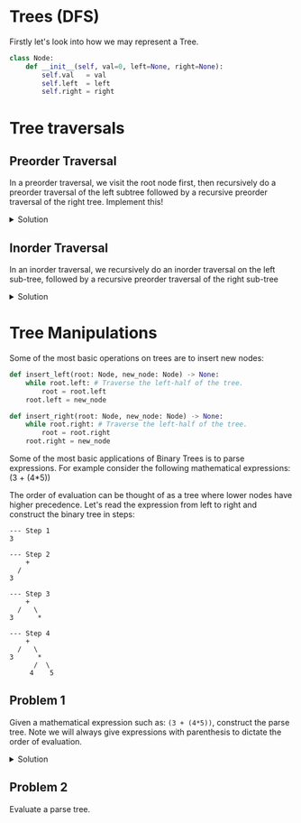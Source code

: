 # Trees (DFS)

Firstly let's look into how we may represent a Tree.


```python
class Node:
    def __init__(self, val=0, left=None, right=None):
        self.val   = val
        self.left  = left
        self.right = right
```


# Tree traversals

## Preorder Traversal

In a preorder traversal, we visit the root node first, then recursively
do a preorder traversal of the left subtree followed by a recursive preorder 
traversal of the right tree. Implement this!


<details>
<summary>Solution</summary>

<pre><code class="language-python">
'''
Note: that this is a direct implmentation of a DFS.
Compare to the subsets problems to see the similarity!
'''

def preorder(tree: Node) -> None:
    if tree:
        # visit the root node first and do something with it
        # in our case let's print the value of the node
        print(tree.val)

        # then preorder traverse the left sub-tree
        preorder(tree.left)

        # then preorder traverse the right sub-tree
        preorder(tree.right)

    return None
</code></pre>
</details>


## Inorder Traversal

In an inorder traversal, we recursively do an inorder traversal on the left sub-tree, 
followed by a recursive preorder traversal of the right sub-tree

<details>
<summary>Solution</summary>

<pre><code class="language-python">

def inorder(tree: Node) -> None:
    if tree:
        # first inorder traverse the left sub-tree
        inorder(tree.left)

        # now let's check the root node after inorder
        # traversing the left sub-tree
        print(tree.val)

        # then inorder traverse the right sub-tree
        inorder(tree.right)

    return None
</code></pre>
</details>






# Tree Manipulations

Some of the most basic operations on trees are to insert new nodes:

```python
def insert_left(root: Node, new_node: Node) -> None:
    while root.left: # Traverse the left-half of the tree.
        root = root.left
    root.left = new_node
```

```python
def insert_right(root: Node, new_node: Node) -> None:
    while root.right: # Traverse the left-half of the tree.
        root = root.right
    root.right = new_node
```

Some of the most basic applications of Binary Trees is to parse expressions.
For example consider the following mathematical expressions: 
(3 + (4*5))

The order of evaluation can be thought of as a tree where lower nodes have 
higher precedence. Let's read the expression from left to right and construct
the binary tree in steps:

```
--- Step 1
3

--- Step 2
    +
  /
3

--- Step 3
    +
  /   \
3      *

--- Step 4
    +
  /   \
3      *
      /  \
     4    5
```

## Problem 1

Given a mathematical expression such as: `(3 + (4*5))`, construct the parse 
tree. Note we will always give expressions with parenthesis to dictate the 
order of evaluation.

<details>
<summary>Solution</summary>

<pre><code class="language-python">
class Node:
    def __init__(self, val='', left=None, right=None):
        self.val   = val
        self.left  = left
        self.right = right

def insert_left(root: Node, new_node: Node) -> None:
    while root.left: # Traverse the left-half of the tree.
        root = root.left
    root.left = new_node

def insert_right(root: Node, new_node: Node) -> None:
    while root.right: # Traverse the left-half of the tree.
        root = root.right
    root.right = new_node

def build_parse_tree(expr: str) -> Node:
    '''
    Input: a string for a mathematical expression
    Returns: the root node of the expression parsed
    '''

    # TODO: Make sure to handle spaces
    expr = list(expr)
    tree = Node(val='')
    p_stack = []
    p_stack.append(tree)
    cur_tree = tree

    for char in expr:
        if char == '(':
            insert_left(cur_tree, Node(''))
            p_stack.append(cur_tree)
            cur_tree = cur_tree.left
        elif char not in '+-*/)':
            cur_tree.val = char
            parent = p_stack.pop()
            cur_tree = parent
        elif char in '+-*/':
            cur_tree.val = char
            insert_right(cur_tree, Node(''))
            p_stack.append(cur_tree)
            cur_tree = cur_tree.right
        elif char == ')':
            p_stack.pop()

    return tree



'''
This should build the following tree:

(3+(4*5))

      +
   3    *
      4   5
'''

expression_tree = build_parse_tree("(3+(4*5))")
print(expression_tree.val)
print(expression_tree.left.val)
print(expression_tree.right.val)
print(expression_tree.right.left.val)
print(expression_tree.right.right.val)
</code></pre>
</details>

## Problem 2 

Evaluate a parse tree.
